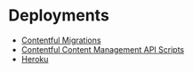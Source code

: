 # Deployments

- [Contentful Migrations](contentful-migrations.md)
- [Contentful Content Management API Scripts](contentful-content-management-api-scripts.md)
- [Heroku](heroku.md)
